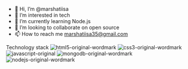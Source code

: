 - 👋 Hi, I’m @marshatiisa
- 👀 I’m interested in tech
- 🌱 I’m currently learning Node.js
- 💞️ I’m looking to collaborate on open source
- 📫 How to reach me marshatiisa35@gmail.com

Technology stack
![html5-original-wordmark](https://user-images.githubusercontent.com/100469351/196290802-54268028-598f-4a00-b9aa-3d0cdab0c00e.svg)
![css3-original-wordmark](https://user-images.githubusercontent.com/100469351/196290799-4e9c3439-83e0-4d28-ba3d-730f800bc6aa.svg)
![javascript-original](https://user-images.githubusercontent.com/100469351/196290803-ab1c3ac5-1ae4-44d6-b50b-360ec77f6d3e.svg)
![mongodb-original-wordmark](https://user-images.githubusercontent.com/100469351/196290805-084014ff-de8f-4a5a-9df0-9abeb8a25fee.svg)
![nodejs-original-wordmark](https://user-images.githubusercontent.com/100469351/196290806-8cfa03a0-cbd2-41c4-bd46-dc0212544dd4.svg)



<!---
marshatiisa/marshatiisa is a ✨ special ✨ repository because its `README.md` (this file) appears on your GitHub profile.
You can click the Preview link to take a look at your changes.
--->
